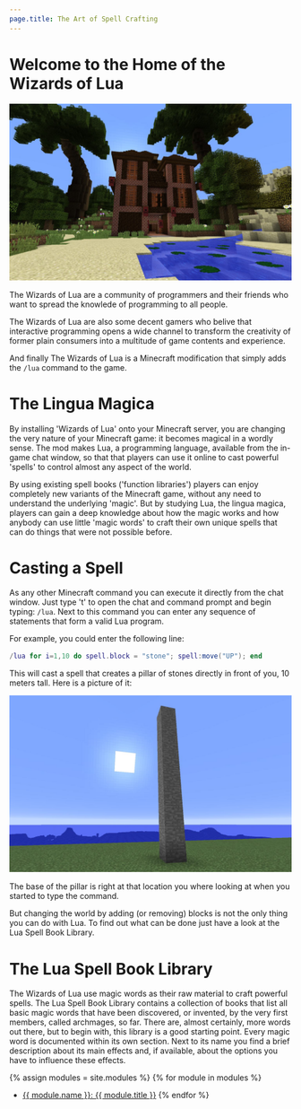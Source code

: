 ```yaml
---
page.title: The Art of Spell Crafting
---
```

# Welcome to the Home of the Wizards of Lua

![Manison](images/manison.jpg)

The Wizards of Lua are a community of programmers and their friends
who want to spread the knowlede of programming to all people.

The Wizards of Lua are also some decent gamers
who belive that interactive programming opens a wide channel to transform
the creativity of former plain consumers into a multitude of game contents
and experience.

And finally The Wizards of Lua is a Minecraft modification that simply adds
the `/lua` command to the game.

# The Lingua Magica
By installing 'Wizards of Lua' onto your Minecraft server, you are
changing the very nature of your Minecraft game: it becomes magical in a wordly
sense.
The mod makes Lua, a programming language, available from the in-game chat window,
so that that players can use it online to cast powerful 'spells' to control
almost any aspect of the world.

By using existing spell books ('function libraries') players can enjoy
completely new variants of the Minecraft game, without any need to understand
the underlying 'magic'.
But by studying Lua, the lingua magica, players can gain a deep knowledge about
how the magic works and how anybody can use little 'magic words'
to craft their own unique spells that can do things that were not possible
before.

# Casting a Spell
As any other Minecraft command you can execute it directly from the chat
window.
Just type 't' to open the chat and command prompt and begin typing: `/lua`.
Next to this command you can enter any sequence of statements that form
a valid Lua program.

For example, you could enter the following line:
```lua
/lua for i=1,10 do spell.block = "stone"; spell:move("UP"); end
```
This will cast a spell that creates a pillar of stones directly in front of you,
10 meters tall. Here is a picture of it:

![Pillar of Stone](images/pillar-of-stone.jpg)

The base of the pillar is right at that location you where looking at when you
started to type the command.

But changing the world by adding (or removing) blocks is not the only thing
you can do with Lua.
To find out what can be done just have a look at the Lua Spell Book Library.

# The Lua Spell Book Library
The Wizards of Lua use magic words as their raw material to craft powerful spells.
The Lua Spell Book Library contains a collection of books that list all basic
magic words that have been discovered, or invented, by the very first members,
called archmages, so far.
There are, almost certainly, more words out there, but to begin with, this library
is a good starting point.
Every magic word is documented within its own section.
Next to its name you find a brief description about its main effects and, if
available, about the options you have to influence these effects.

{% assign modules = site.modules %}
{% for module in modules %}

* <a href="{{ module.url }}">{{ module.name }}: {{ module.title }}</a>
{% endfor %}
